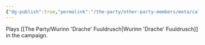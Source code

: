 ```yaml
---
{"dg-publish":true,"permalink":"/the-party/other-party-members/meta/caleb-hamlet/","noteIcon":""}
---
```


Plays [[The Party/Wurinn 'Drache' Fuuldrusch\|Wurinn 'Drache' Fuuldrusch]] in the campaign. 